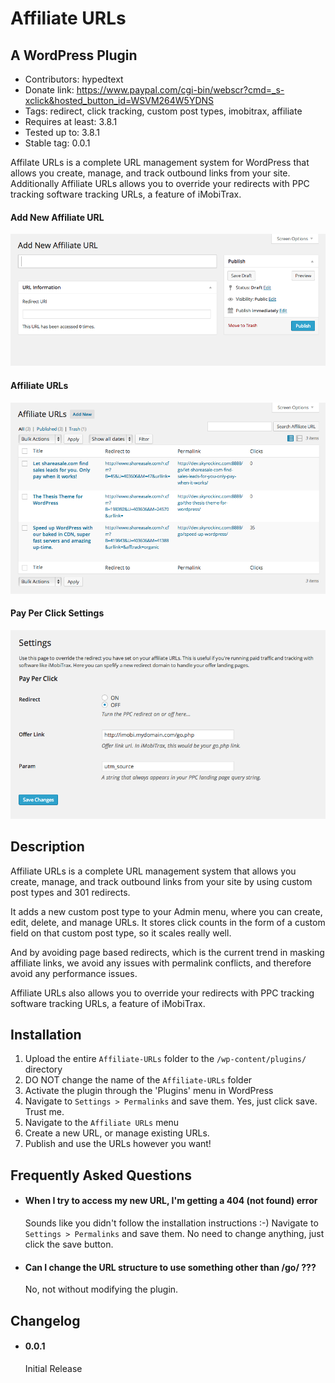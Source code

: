 # Affiliate URLs
## A WordPress Plugin

- Contributors: hypedtext
- Donate link: https://www.paypal.com/cgi-bin/webscr?cmd=_s-xclick&hosted_button_id=WSVM264W5YDNS
- Tags: redirect, click tracking, custom post types, imobitrax, affiliate
- Requires at least: 3.8.1
- Tested up to: 3.8.1
- Stable tag: 0.0.1

Affilate URLs is a complete URL management system for WordPress that allows you create, manage, and track outbound links from your site. Additionally Affiliate URLs allows you to override your redirects with PPC tracking software tracking URLs, a feature of iMobiTrax.

#### Add New Affiliate URL
![Add New Affiliate URL](screenshot-1.png "Add New Affiliate URL")

#### Affiliate URLs
![Affiliate URLs](screenshot-2.png "Affiliate URLs")

#### Pay Per Click Settings
![Pay Per Click settings](screenshot-3.png "Pay Per Click override settings")

## Description

Affiliate URLs is a complete URL management system that allows you create, manage, and track outbound links from your site by using custom post types and 301 redirects.

It adds a new custom post type to your Admin menu, where you can create, edit, delete, and manage URLs. It stores click counts in the form of a custom field on that custom post type, so it scales really well.

And by avoiding page based redirects, which is the current trend in masking affiliate links, we avoid any issues with permalink conflicts, and therefore avoid any performance issues.

Affiliate URLs also allows you to override your redirects with PPC tracking software tracking URLs, a feature of iMobiTrax.

## Installation

1. Upload the entire `Affiliate-URLs` folder to the `/wp-content/plugins/` directory
2. DO NOT change the name of the `Affiliate-URLs` folder
3. Activate the plugin through the 'Plugins' menu in WordPress
4. Navigate to `Settings > Permalinks` and save them. Yes, just click save. Trust me.
5. Navigate to the `Affiliate URLs` menu
6. Create a new URL, or manage existing URLs.
7. Publish and use the URLs however you want!

## Frequently Asked Questions

- #### When I try to access my new URL, I'm getting a 404 (not found) error

	Sounds like you didn't follow the installation instructions :-) Navigate to `Settings > Permalinks` and save them. No need to change anything, just click the save button.

- #### Can I change the URL structure to use something other than /go/ ???

	No, not without modifying the plugin.

## Changelog

- #### 0.0.1

	Initial Release